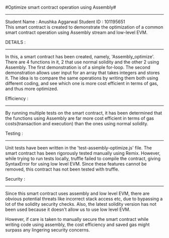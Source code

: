 #Optimize smart contract operation using Assembly#
<hr>
Student Name : Anushka Aggarwal
Student ID : 101195651
<br>
This smart contract is created to demonstrate the optimization of a common smart contract operation using Assembly stream and low-level EVM.

DETAILS :<br><hr>
In this, a smart contract has been created, namely, 'Assembly_optimize'. There are 4 functions in it, 2 that use normal solidity and the other 2 using Assembly. The first demonstration is of a simple for-loop. The second demonstration allows user input for an array that takes integers and stores it. The idea is to compare the same operations by writing them both using different coding, and see which one is more cost efficient in terms of gas, and thus more optimized.

Efficiency :<hr>
By running multiple tests on the smart contract, it has been determined that the functions using Assembly are far more cost efficient in terms of gas costs(transaction and execution) than the ones using normal solidity. 

Testing :<hr>
Unit tests have been written in the 'test-assembly-optimize.js' file. The smart contract has been rigorously tested manually using Remix. However, while trying to run tests locally, truffle failed to compile the contract, giving SyntaxError for using low level EVM. Since these features cannot be removed, this contract has not been tested with truffle.

Security :<hr>
Since this smart contract uses assembly and low level EVM, there are obvious potential threats like incorrect stack access etc, due to bypassing a lot of the solidity security checks. Also, the latest solidity version has not been used because it doesn't allow us to use low level EVM.

 However, if care is taken to manually secure the smart contract while writing code using assembly, the cost efficiency and saved gas might surpass any lingering security concerns.
